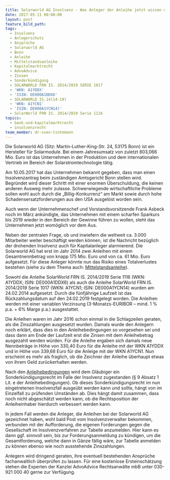 ```yaml
---
title: Solarworld AG Insolvenz - Was Anleger der Anleihe jetzt wissen müssen
date: 2017-05-11 00:00:00
layout: post
feature_bild_path:
tags:
  - Insolvenz
  - Anlegerschutz
  - Ansprüche
  - Solarworld AG
  - Bonn
  - Anleihe
  - Mittelstandsanleihe
  - Kapitalmarktrecht
  - AdvoAdvice
  - Zinsen
  - Sonderkündigung
  - SOLARWORLD FRN IS. 2014/2019 SERIE 1017
  - 'WKN: A1YDDX'
  - 'ISIN: DE000A1DDX6'
  - SOLARWORLD IS.14(14-19)
  - 'WKN: A1YCN1'
  - 'ISIN: DE000A1YCN14)'
  - SolarWorld FRN IS. 2014/2019 Serie 1116
topics:
  - bank-und-kapitalmarktrecht
  - insolvenzrecht
team_member: dr-sven-tintemann
---
```



Die Solarworld AG (Sitz: Martin-Luther-King-Str. 24, 53175 Bonn) ist ein Hersteller f&uuml;r Solarmodule. Bei einem Jahresumsatz von zuletzt 803,066 Mio. Euro ist das Unternehmen in der Produktion und dem internationalen Vertrieb im Bereich der Solarstromtechnologie t&auml;tig.

Am 10.05.2017 hat das Unternehmen bekannt gegeben, dass man einen Insolvenzantrag beim zust&auml;ndigen Amtsgericht Bonn stellen wird. Begr&uuml;ndet wird dieser Schritt mit einer enormen &Uuml;berschuldung, die keinen anderen Ausweg mehr zulasse. Schwerwiegende wirtschaftliche Probleme sollen wohl auch durch die „Billig-Konkurrenz“ am Markt sowie durch hohe Schadensersatzforderungen aus den USA ausgel&ouml;st worden sein.

Auch wenn der Unternehmenschef und Vorstandsvorsitzende Frank Asbeck noch im M&auml;rz ank&uuml;ndigte, das Unternehmen mit einem scharfen Sparkurs bis 2019 wieder in den Bereich der Gewinne f&uuml;hren zu wollen, steht das Unternehmen jetzt wom&ouml;glich vor dem Aus.

Neben der zentralen Frage, ob und inwiefern die weltweit ca. 3.000 Mitarbeiter weiter besch&auml;ftigt werden k&ouml;nnen, ist die Nachricht bez&uuml;glich der drohenden Insolvenz auch f&uuml;r Kapitalanleger alarmierend. Die Solarworld AG hat erst im Jahr 2014 zwei Anleihen mit einem Gesamtnennbetrag von knapp 175 Mio. Euro und von ca. 61 Mio. Euro aufgesetzt. F&uuml;r diese Anleger k&ouml;nnte nun das Risiko eines Totalverlustes bestehen (siehe zu dem Thema auch: [Mittelstandsanleihe](http://advoadvice.de/blog/die-mittelstandsanleihe-was-anleger-wissen-mussen/)).

Sowohl die Anleihe SolarWorld FRN IS. 2014/2019 Serie 1116 (WKN: A1YDDX; ISIN: DE000A1DDX6) als auch die Anleihe SolarWorld FRN IS. 2014/2019 Serie 1017 (WKN: A1YCN1; ISIN: DE000A1YCN14) wurden am 24.02.2014 aufgesetzt. Durch die f&uuml;nfj&auml;hrige Laufzeit ist das R&uuml;ckzahlungsdatum auf den 24.02.2019 festgelegt worden. Die Anleihen werden mit einer variablen Verzinsung (3-Monatzs-EURIBOR – mind. 1 % p.a. + 6% Marge p.a.) ausgestattet.

Die Anleihen waren im Jahr 2016 schon einmal in die Schlagzeilen geraten, als die Zinszahlungen ausgesetzt wurden. Damals wurde den Anlegern noch erkl&auml;rt, dass dies in den Anleihebedingungen so vorgesehen sei und dass dann am Ende der Laufzeit erst die Zinsen mit dem Anleihebetrag ausgezahlt werden w&uuml;rden. F&uuml;r die Anleihe ergaben sich damals neue Nennbetr&auml;ge in H&ouml;he von 330,40 Euro f&uuml;r die Anleihe mit der WKN A1YDDX und in H&ouml;he von 339,68 Euro f&uuml;r die Anleige mit der WKN A1YCN1. Nun erscheint es mehr als fraglich, ob die Zeichner der Anleihe &uuml;berhaupt etwas von ihrem Geld zur&uuml;ckerhalten werden.

Nach den [Anleihebedingungen](http://www.solarworld.de/fileadmin/sites/sw/ir/pdf/wertpapierprospekte/Anleihebedingungen_Serie_1116.pdf) wird dem Gl&auml;ubiger ein Sonderk&uuml;ndigungsrecht im Falle der Insolvenz zugestanden (&sect; 9 Absatz 1 Lit. e der Anleihebedingungen). Ob dieses Sonderk&uuml;ndigungsrecht im nun eingetretenen Insolvenzfall ausge&uuml;bt werden kann und sollte, h&auml;ngt von im Einzelfall zu pr&uuml;fenden Umst&auml;nden ab. Dies h&auml;ngt damit zusammen, dass noch nicht abgesch&auml;tzt werden kann, ob die Rechtsposition der Anleiheinhaber hierdurch verbessert werden kann.

In jedem Fall werden die Anleger, die Anleihen bei der Solarworld AG gezeichnet haben, wohl bald Post vom Insolvenzverwalter bekommen, verbunden mit der Aufforderung, die eigenen Forderungen gegen die Gesellschaft im Insolvenzverfahren zur Tabelle anzumelden. Hier kann es dann ggf. sinnvoll sein, bis zur Forderungsanmeldung zu k&uuml;ndigen, um die Gesamtforderung, welche dann in G&auml;nze f&auml;llig w&auml;re, zur Tabelle anmelden zu k&ouml;nnen ebenso wie noch ausstehende Zinszahlungen.

Anlegern wird dringend geraten, ihre eventuell bestehenden Anspr&uuml;che fachanwaltlich &uuml;berpr&uuml;fen zu lassen. F&uuml;r eine kostenlose Ersteinsch&auml;tzung stehen die Experten der Kanzlei AdvoAdvice Rechtsanw&auml;lte mbB unter 030-921 000 40 gerne zur Verf&uuml;gung.

&nbsp;